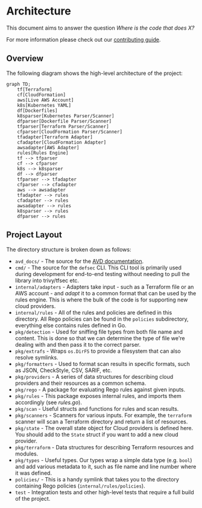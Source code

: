 # Architecture

This document aims to answer the question *Where is the code that does X?*

For more information please check out our [contributing guide](CONTRIBUTING.md).

## Overview

The following diagram shows the high-level architecture of the project:

```mermaid
graph TD;
    tf[Terraform]
    cf[CloudFormation]
    aws[Live AWS Account]
    k8s[Kubernetes YAML]
    df[Dockerfiles]
    k8sparser[Kubernetes Parser/Scanner]
    dfparser[Dockerfile Parser/Scanner]
    tfparser[Terraform Parser/Scanner]
    cfparser[CloudFormation Parser/Scanner]
    tfadapter[Terraform Adapter]
    cfadapter[CloudFormation Adapter]
    awsadapter[AWS Adapter]
    rules[Rules Engine]
    tf --> tfparser
    cf --> cfparser
    k8s --> k8sparser
    df --> dfparser
    tfparser --> tfadapter
    cfparser --> cfadapter
    aws --> awsadapter
    tfadapter --> rules
    cfadapter --> rules
    awsadapter --> rules
    k8sparser --> rules
    dfparser --> rules
```

## Project Layout

The directory structure is broken down as follows:

- `avd_docs/` - The source for the [AVD documentation](https://aquasecurity.github.io/avd/).
- `cmd/` - The source for the `defsec` CLI. This CLI tool is primarily used during development for end-to-end testing without needing to pull the library into trivy/tfsec etc.
- `internal/adapters` - Adapters take input - such as a Terraform file or an AWS account - and _adapt_ it to a common format that can be used by the rules engine. This is where the bulk of the code is for supporting new cloud providers.
- `internal/rules` - All of the rules and policies are defined in this directory. All Rego policies can be found in the `policies` subdirectory, everything else contains rules defined in Go.
- `pkg/detection` - Used for sniffing file types from both file name and content. This is done so that we can determine the type of file we're dealing with and then pass it to the correct parser.
- `pkg/extrafs` - Wraps `os.DirFS` to provide a filesystem that can also resolve symlinks.
- `pkg/formatters` - Used to format scan results in specific formats, such as JSON, CheckStyle, CSV, SARIF, etc.
- `pkg/providers` - A series of data structures for describing cloud providers and their resources as a common schema.
- `pkg/rego` - A package for evaluating Rego rules against given inputs.
- `pkg/rules` - This package exposes internal rules, and imports them accordingly (see _rules.go_).
- `pkg/scan` - Useful structs and functions for rules and scan results.
- `pkg/scanners` - Scanners for various inputs. For example, the `terraform` scanner will scan a Terraform directory and return a list of resources.
- `pkg/state` - The overall state object for Cloud providers is defined here. You should add to the `State` struct if you want to add a new cloud provider.
- `pkg/terraform` - Data structures for describing Terraform resources and modules.
- `pkg/types` - Useful types. Our types wrap a simple data type (e.g. `bool`) and add various metadata to it, such as file name and line number where it was defined.
- `policies/` - This is a handy symlink that takes you to the directory containing Rego policies (`internal/rules/policies`).
- `test` - Integration tests and other high-level tests that require a full build of the project.

